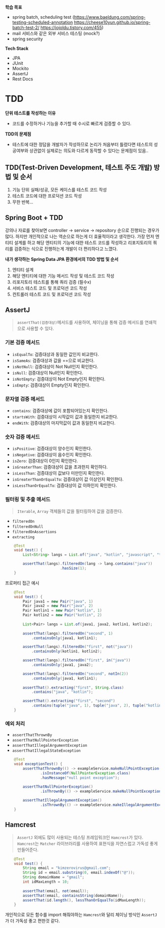 **학습 목표**
- spring batch, scheduling test (https://www.baeldung.com/spring-testing-scheduled-annotation https://cheese10yun.github.io/spring-batch-test-2/ https://jojoldu.tistory.com/455)
- mail 서비스와 같은 외부 서비스 테스팅 (mock?)
- spring security

**Tech Stack**

- JPA
- JUnit
- Mockito
- AssertJ
- Rest Docs

# TDD

**단위 테스트를 작성하는 이유**
- 코드를 수정하거나 기능을 추가할 때 수시로 빠르게 검증할 수 있다.

**TDD의 문제점**
- 테스트에 대한 정답을 개발자가 작성하므로 논리가 처음부터 틀렸다면
테스트의 성공여부와 상관없이 실제로는 의도와 다르게 동작할 수 있다는 문제점이 있음..

## TDD(Test-Driven Development, 테스트 주도 개발) 방법 및 순서

1. 기능 단위 실패/성공, 모든 케이스를 테스트 코드 작성
2. 테스트 코드에 대한 프로덕션 코드 작성
3. 무한 반복...

## Spring Boot + TDD

강의나 자료를 찾아보면 controller -> service -> repository 순으로 진행되는 경우가 많다. 
하지만 개인적으로 나는 역순으로 하는게 더 효율적이라고 생각한다. 
가장 먼저 엔티티 설계를 하고 해당 엔티티의 기능에 대한 테스트 코드를 작성하고 리포지토리의 쿼리를 검증하는 식으로 진행하는게 개발이 더 편리하다고 느꼈다.
<br/>

**내가 생각하는 Spring Data JPA 환경에서의 TDD 방법 및 순서**

1. 엔티티 설계
2. 해당 엔티티에 대한 기능 메서드 작성 및 테스트 코드 작성
3. 리포지토리 테스트를 통해 쿼리 검증 (필수x)
4. 서비스 테스트 코드 및 프로덕션 코드 작성
5. 컨트롤러 테스트 코드 및 프로덕션 코드 작성

## AssertJ
> `assertThat(검증대상)`메서드를 사용하여, 체이닝을 통해 검증 메서드를 연쇄적으로 사용할 수 있다.

### 기본 검증 메서드

- `isEqualTo`: 검증대상과 동일한 값인지 비교한다.
- `isSameAs`: 검증대상과 값을 ==으로 비교한다.
- `isNotNull`: 검증대상이 Not Null인지 확인한다.
- `isNull`: 검증대상이 Null인지 확인한다.
- `isNotEmpty`: 검증대상이 Not Empty인지 확인한다.
- `isEmpty`: 검증대상이 Empty인지 확인한다.

### 문자열 검증 메서드

- `contains`: 검증대상에 값이 포함되어있는지 확인한다.
- `startsWith`: 검증대상이 시작값이 값과 동일한지 비교한다.
- `endWith`:	검증대상의 마지막값이 값과 동일한지 비교한다.

### 숫자 검증 메서드

- `isPositive`: 검증대상이 양수인지 확인한다.
- `isNegative`: 검증대상이 음수인지 확인한다.
- `isZero`: 검증대상이 0인지 확인한다.
- `isGreaterThan`: 검증대상이 값을 초과한지 확인하다.
- `isLessThan`: 검증대상이 값보다 미만인지 확인한다.
- `isGreaterThanOrEqualTo`: 검증대상이 값 이상인지 확인한다.
- `isLessThanOrEqualTo`: 검증대상이 값 이하인지 확인한다.

### 필터링 및 추출 메서드

> `Iterable`, `Array` 객체들의 값을 필터링하여 값을 검증한다.

- `filteredOn`
- `filteredOnNull`
- `filteredOnAssertions`
- `extracting`

```java
    @Test
    void test() {
        List<String> langs = List.of("java", "kotlin", "javascript", "typescript");

        assertThat(langs).filteredOn(lang -> lang.contains("java"))
                         .hasSize(1);
    }
```

프로퍼티 접근 예시
```java
    @Test
    void test() {
        Pair java1 = new Pair("java", 1)
        Pair java2 = new Pair("java", 2)
        Pair kotlin1 = new Pair("kotlin", 1)
        Pair kotlin2 = new Pair("kotlin", 2)
            
        List<Pair> langs = List.of(java1, java2, kotlin1, kotlin2);
        
        assertThat(langs).filteredOn("second", 1)
            .containsOnly(java1, kotlin1);

        assertThat(langs).filteredOn("first", not("java"))
            .containsOnly(kotlin1, kotlin2);

        assertThat(langs).filteredOn("first", in("java"))
            .containsOnly(java1, java2);

        assertThat(langs).filteredOn("second", notIn(2))
            .containsOnly(java1, kotlin1);
        
        assertThat().extracting("first", String.class)
            .contains("java", "kotlin");

        assertThat().extracting("first", "second")
            .contains(tuple("java", 1), tuple("java", 2), tuple("kotlin", 1), tuple("kotlin", 2));
    }
```

### 예외 처리

- `assertThatThrownBy`
- `assertThatNullPointerException`
- `assertThatIllegalArgumentException`
- `assertThatIllegalStateException`

```java
    @Test
    void exceptionTest() {
        assertThatThrownBy(() -> exampleService.makeNullPointException())
                .isInstanceOf(NullPointerException.class)
                .hasMessage("null point exception");
                
        assertThatNullPointerException()
                .isThrownBy(() -> exampleService.makeNullPointException());

        assertThatIllegalArgumentException()
                .isThrownBy(() -> exampleService.makeIllegalArgumentException());
    }
```

## Hamcrest
> `AssertJ` 외에도 많이 사용되는 테스팅 프레임워크인 `Hamcrest`가 있다. <br/>
> `Hamcrest`는 `Matcher` 라이브러리를 사용하여 표현식을 자연스럽고 가독성 좋게 만들어준다.

```java
    @Test
    void test() {
        String email = "kimzerovirus@gmail.com";
        String id = email.substring(0, email.indexOf("@"));
        String domainName = "gmail";
        int idMaxLength = 10;
            
        assertThat(email, not(email));
        assertThat(email, containsString(domainName));
        assertThat(id.length(), lessThanOrEqualTo(idMaxLength));
    }
```
개인적으로 모든 함수를 import 해줘야하는 `Hamcrest`와 달리 체이닝 방식인 `AssertJ`가 더 가독성 좋고 편한것 같다.